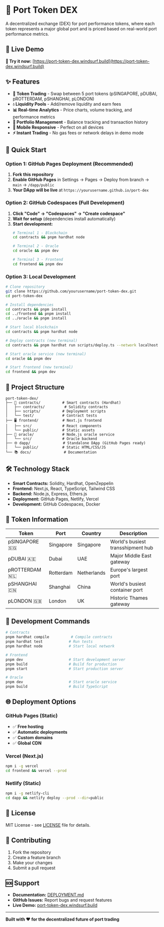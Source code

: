 # 🚢 Port Token DEX

A decentralized exchange (DEX) for port performance tokens, where each token represents a major global port and is priced based on real-world port performance metrics.

## 🌟 Live Demo

**🚀 Try it now:** [https://port-token-dex.windsurf.build](https://port-token-dex.windsurf.build)

## ✨ Features

- **🔄 Token Trading** - Swap between 5 port tokens (pSINGAPORE, pDUBAI, pROTTERDAM, pSHANGHAI, pLONDON)
- **💧 Liquidity Pools** - Add/remove liquidity and earn fees
- **📊 Real-time Analytics** - Price charts, volume tracking, and performance metrics
- **👛 Portfolio Management** - Balance tracking and transaction history
- **📱 Mobile Responsive** - Perfect on all devices
- **⚡ Instant Trading** - No gas fees or network delays in demo mode

## 🚀 Quick Start

### Option 1: GitHub Pages Deployment (Recommended)

1. **Fork this repository**
2. **Enable GitHub Pages** in Settings → Pages → Deploy from branch → `main` → `/dapp/public`
3. **Your DApp will be live** at `https://yourusername.github.io/port-dex`

### Option 2: GitHub Codespaces (Full Development)

1. **Click "Code" → "Codespaces" → "Create codespace"**
2. **Wait for setup** (dependencies install automatically)
3. **Start development:**
   ```bash
   # Terminal 1 - Blockchain
   cd contracts && pnpm hardhat node
   
   # Terminal 2 - Oracle
   cd oracle && pnpm dev
   
   # Terminal 3 - Frontend  
   cd frontend && pnpm dev
   ```

### Option 3: Local Development

```bash
# Clone repository
git clone https://github.com/yourusername/port-token-dex.git
cd port-token-dex

# Install dependencies
cd contracts && pnpm install
cd ../frontend && pnpm install  
cd ../oracle && pnpm install

# Start local blockchain
cd contracts && pnpm hardhat node

# Deploy contracts (new terminal)
cd contracts && pnpm hardhat run scripts/deploy.ts --network localhost

# Start oracle service (new terminal)
cd oracle && pnpm dev

# Start frontend (new terminal)
cd frontend && pnpm dev
```

## 📁 Project Structure

```
port-token-dex/
├── 🔗 contracts/          # Smart contracts (Hardhat)
│   ├── contracts/         # Solidity contracts
│   ├── scripts/          # Deployment scripts
│   └── test/             # Contract tests
├── 🖥️ frontend/           # Next.js frontend
│   ├── src/              # React components
│   └── public/           # Static assets
├── 🔮 oracle/             # Node.js oracle service
│   └── src/              # Oracle backend
├── 🌐 dapp/               # Standalone DApp (GitHub Pages ready)
│   └── public/           # Static HTML/CSS/JS
└── 📚 docs/               # Documentation
```

## 🛠️ Technology Stack

- **Smart Contracts:** Solidity, Hardhat, OpenZeppelin
- **Frontend:** Next.js, React, TypeScript, Tailwind CSS
- **Backend:** Node.js, Express, Ethers.js
- **Deployment:** GitHub Pages, Netlify, Vercel
- **Development:** GitHub Codespaces, Docker

## 🎯 Token Information

| Token | Port | Country | Description |
|-------|------|---------|-------------|
| pSINGAPORE 🇸🇬 | Singapore | Singapore | World's busiest transshipment hub |
| pDUBAI 🇦🇪 | Dubai | UAE | Major Middle East gateway |
| pROTTERDAM 🇳🇱 | Rotterdam | Netherlands | Europe's largest port |
| pSHANGHAI 🇨🇳 | Shanghai | China | World's busiest container port |
| pLONDON 🇬🇧 | London | UK | Historic Thames gateway |

## 🔧 Development Commands

```bash
# Contracts
pnpm hardhat compile          # Compile contracts
pnpm hardhat test            # Run tests
pnpm hardhat node            # Start local network

# Frontend
pnpm dev                     # Start development server
pnpm build                   # Build for production
pnpm start                   # Start production server

# Oracle
pnpm dev                     # Start oracle service
pnpm build                   # Build TypeScript
```

## 🌐 Deployment Options

### GitHub Pages (Static)
- ✅ **Free hosting**
- ✅ **Automatic deployments**
- ✅ **Custom domains**
- ✅ **Global CDN**

### Vercel (Next.js)
```bash
npm i -g vercel
cd frontend && vercel --prod
```

### Netlify (Static)
```bash
npm i -g netlify-cli
cd dapp && netlify deploy --prod --dir=public
```

## 📄 License

MIT License - see [LICENSE](LICENSE) file for details.

## 🤝 Contributing

1. Fork the repository
2. Create a feature branch
3. Make your changes
4. Submit a pull request

## 🆘 Support

- **Documentation:** [DEPLOYMENT.md](DEPLOYMENT.md)
- **GitHub Issues:** Report bugs and request features
- **Live Demo:** [port-token-dex.windsurf.build](https://port-token-dex.windsurf.build)

---

**Built with ❤️ for the decentralized future of port trading**
